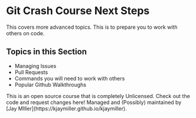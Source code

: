 # Git Crash Course Next Steps
This covers more advanced topics. This is to prepare you to work with others on code.

## Topics in this Section
* Managing Issues
* Pull Requests
* Commands you will need to work with others
* Popular Github Walkthroughs

<p class="footer">
This is an open source course that is completely Unlicensed. Check out the code and request changes here!
Managed and (Possibly) maintained by [Jay MIller](https://kjaymiller.github.io/kjaymiller).
</p>

